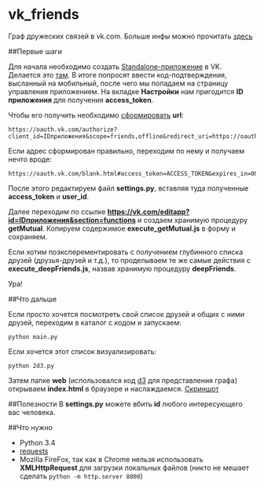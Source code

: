 vk_friends
==========

Граф дружеских связей в vk.com. Больше инфы можно прочитать [здесь](http://habrahabr.ru/post/221251/)

##Первые шаги

Для начала необходимо создать [Standalone-приложение](https://vk.com/dev/standalone) в VK. Делается это [там](https://vk.com/editapp?act=create). В итоге попросят ввести код-подтверждения, высланный на мобильный, после чего мы попадаем на страницу управления приложением. На вкладке **Настройки** нам пригодится **ID приложения** для получения **access_token**. 

Чтобы его получить необходимо [сформировать](https://vk.com/dev/auth_mobile) **url**:
```
https://oauth.vk.com/authorize?client_id=IDприложения&scope=friends,offline&redirect_uri=https://oauth.vk.com/blank.html&display=page&v=5.21&response_type=token
```

Если адрес сформирован правильно, переходим по нему и получаем нечто вроде:
```
https://oauth.vk.com/blank.html#access_token=ACCESS_TOKEN&expires_in=0&user_id=USER_ID
```

После этого редактируем файл **settings.py**, вставляя туда полученные **access_token** и **user_id**.

Далее переходим по ссылке **https://vk.com/editapp?id=IDприложения&section=functions** и создаем хранимую процедуру **getMutual**.
Копируем содержимое **execute_getMutual.js** в форму и сохраняем.

Если хотим поэксперементировать с получением глубинного списка друзей (друзья-друзей и т.д.), то проделываем те же самые действия с **execute_deepFriends.js**, назвав хранимую процедуру **deepFriends**.

Ура!

##Что дальше

Если просто хочется посмотреть свой список друзей и общих с ними друзей, переходим в каталог с кодом и запускаем:

```
python main.py
```

Если хочется этот список визуализировать:

```
python 2d3.py
```
Затем папке **web** (использовался код [d3](https://github.com/mbostock/d3) для представления графа) открываем **index.html** в браузере и наслаждаемся. [Скриншот](https://db.tt/8Jw8cx9I)

##Полезности
В **settings.py** можете вбить **id** любого интересующего вас человека.

##Что нужно

* Python 3.4
* [requests](https://github.com/kennethreitz/requests)
* Mozilla FireFox, так как в Chrome нельзя использовать **XMLHttpRequest** для загрузки локальных файлов (никто не мешает сделать ```python -m http.server 8000```) 

